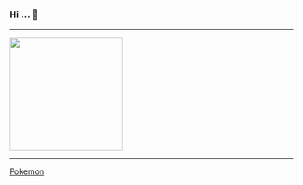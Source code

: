 ### Hi ... 👋
---
<a href="https://github.com/saintrabby" target="_blank"><img height='200px' src="https://simpleicons.org/icons/github.svg"/></a>
***
<!--
![React](https://img.shields.io/badge/React-61DAFB.svg?&style=for-the-badge&logo=React&logoColor=white)
![JavaScript](https://img.shields.io/badge/JavaScript-F7DF1E.svg?&style=for-the-badge&logo=JavaScript&logoColor=white)
![Axios](https://img.shields.io/badge/Axios-5A29E4.svg?&style=for-the-badge&logo=Axios&logoColor=white)
![Redux](https://img.shields.io/badge/Redux-764ABC.svg?&style=for-the-badge&logo=Redux&logoColor=white)
![AwsAmplify](https://img.shields.io/badge/AwsAmplify-FF9900.svg?&style=for-the-badge&logo=AwsAmplify&logoColor=white)
![Pokemon](https://img.shields.io/badge/Pokemon-FFCB05.svg?&style=for-the-badge&logo=Pokemon&logoColor=white)
![Figma](https://img.shields.io/badge/Figma-F24E1E.svg?&style=for-the-badge&logo=Figma&logoColor=white)
-->
[Pokemon](https://img.shields.io/badge/Pokemon-FFCB05.svg?&style=for-the-badge&logo=Pokemon&logoColor=white)
<!--
**saintrabby/saintrabby** is a ✨ _special_ ✨ repository because its `README.md` (this file) appears on your GitHub profile.

Here are some ideas to get you started:

- 🔭 I’m currently working on ...
- 🌱 I’m currently learning ...
- 👯 I’m looking to collaborate on ...
- 🤔 I’m looking for help with ...
- 💬 Ask me about ...
- 📫 How to reach me: ...
- 😄 Pronouns: ...
- ⚡ Fun fact: ...
-->
